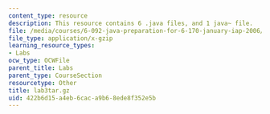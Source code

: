 ```yaml
---
content_type: resource
description: This resource contains 6 .java files, and 1 java~ file.
file: /media/courses/6-092-java-preparation-for-6-170-january-iap-2006/422b6d15a4eb6caca9b68ede8f352e5b_lab3tar.gz
file_type: application/x-gzip
learning_resource_types:
- Labs
ocw_type: OCWFile
parent_title: Labs
parent_type: CourseSection
resourcetype: Other
title: lab3tar.gz
uid: 422b6d15-a4eb-6cac-a9b6-8ede8f352e5b
---
```

